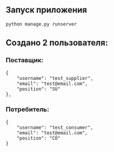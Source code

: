 ## Запуск приложения
```
python manage.py runserver
```

## Создано 2 пользователя:

### Поставщик:
```
{
	"username": "test_supplier",
	"email": "test@email.com",
	"position": "SU"
},
```

### Потребитель:
```
{
	"username": "test_consumer",
	"email": "test@email.com",
	"position": "CO"
}
```
